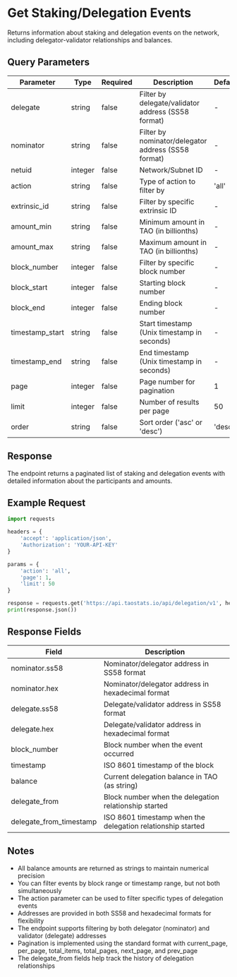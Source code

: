 # Get Staking/Delegation Events

Returns information about staking and delegation events on the network, including delegator-validator relationships and balances.

## Query Parameters
| Parameter | Type | Required | Description | Default |
|-----------|------|----------|-------------|---------|
| delegate | string | false | Filter by delegate/validator address (SS58 format) | - |
| nominator | string | false | Filter by nominator/delegator address (SS58 format) | - |
| netuid | integer | false | Network/Subnet ID | - |
| action | string | false | Type of action to filter by | 'all' |
| extrinsic_id | string | false | Filter by specific extrinsic ID | - |
| amount_min | string | false | Minimum amount in TAO (in billionths) | - |
| amount_max | string | false | Maximum amount in TAO (in billionths) | - |
| block_number | integer | false | Filter by specific block number | - |
| block_start | integer | false | Starting block number | - |
| block_end | integer | false | Ending block number | - |
| timestamp_start | string | false | Start timestamp (Unix timestamp in seconds) | - |
| timestamp_end | string | false | End timestamp (Unix timestamp in seconds) | - |
| page | integer | false | Page number for pagination | 1 |
| limit | integer | false | Number of results per page | 50 |
| order | string | false | Sort order ('asc' or 'desc') | 'desc' |

## Response
The endpoint returns a paginated list of staking and delegation events with detailed information about the participants and amounts.

## Example Request

```python
import requests

headers = {
    'accept': 'application/json',
    'Authorization': 'YOUR-API-KEY'
}

params = {
    'action': 'all',
    'page': 1,
    'limit': 50
}

response = requests.get('https://api.taostats.io/api/delegation/v1', headers=headers, params=params)
print(response.json())
```

## Response Fields
| Field | Description |
|-------|-------------|
| nominator.ss58 | Nominator/delegator address in SS58 format |
| nominator.hex | Nominator/delegator address in hexadecimal format |
| delegate.ss58 | Delegate/validator address in SS58 format |
| delegate.hex | Delegate/validator address in hexadecimal format |
| block_number | Block number when the event occurred |
| timestamp | ISO 8601 timestamp of the block |
| balance | Current delegation balance in TAO (as string) |
| delegate_from | Block number when the delegation relationship started |
| delegate_from_timestamp | ISO 8601 timestamp when the delegation relationship started |

## Notes
- All balance amounts are returned as strings to maintain numerical precision
- You can filter events by block range or timestamp range, but not both simultaneously
- The action parameter can be used to filter specific types of delegation events
- Addresses are provided in both SS58 and hexadecimal formats for flexibility
- The endpoint supports filtering by both delegator (nominator) and validator (delegate) addresses
- Pagination is implemented using the standard format with current_page, per_page, total_items, total_pages, next_page, and prev_page
- The delegate_from fields help track the history of delegation relationships 